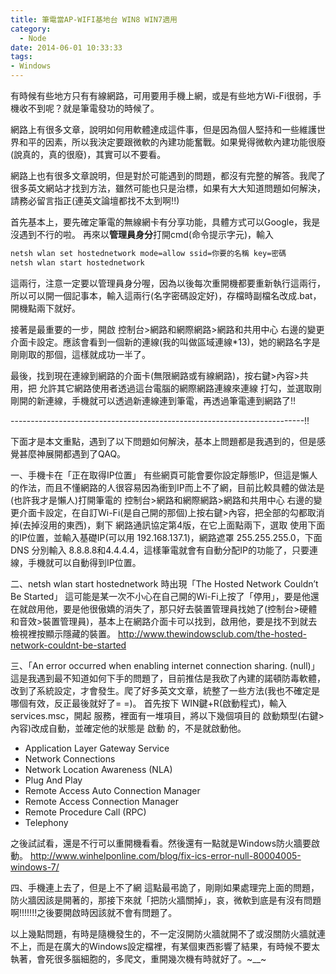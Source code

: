 ```yaml
---
title: 筆電當AP-WIFI基地台 WIN8 WIN7適用
category:
  - Node
date: 2014-06-01 10:33:33
tags:
- Windows
---
```



有時候有些地方只有有線網路，可用要用手機上網，或是有些地方Wi-Fi很弱，手機收不到呢？就是筆電發功的時候了。

<!--more-->

網路上有很多文章，說明如何用軟體達成這件事，但是因為個人堅持和一些維護世界和平的因素，所以我決定要跟微軟的內建功能奮戰。如果覺得微軟內建功能很廢(說真的，真的很廢)，其實可以不要看。

網路上也有很多文章說明，但是對於可能遇到的問題，都沒有完整的解答。我爬了很多英文網站才找到方法，雖然可能也只是治標，如果有大大知道問題如何解決，請務必留言指正(連英文論壇都找不太到啊!!)

首先基本上，要先確定筆電的無線網卡有分享功能，具體方式可以Google，我是沒遇到不行的啦。
再來以**管理員身分**打開cmd(命令提示字元)，輸入

``` bash
netsh wlan set hostednetwork mode=allow ssid=你要的名稱 key=密碼
netsh wlan start hostednetwork
```

這兩行，注意一定要以管理員身分喔，因為以後每次重開機都要重新執行這兩行，所以可以開一個記事本，輸入這兩行(名字密碼設定好)，存檔時副檔名改成.bat，開機點兩下就好。

接著是最重要的一步，開啟 控制台>網路和網際網路>網路和共用中心 右邊的變更介面卡設定。應該會看到一個新的連線(我的叫做區域連線*13)，她的網路名字是剛剛取的那個，這樣就成功一半了。

最後，找到現在連線到網路的介面卡(無限網路或有線網路)，按右鍵>內容>共用，把 允許其它網路使用者透過這台電腦的網際網路連線來連線 打勾，並選取剛剛開的新連線，手機就可以透過新連線連到筆電，再透過筆電連到網路了!!

-------------------------------------------------------------------------!!

下面才是本文重點，遇到了以下問題如何解決，基本上問題都是我遇到的，但是感覺甚麼神展開都遇到了QAQ。

一、手機卡在「正在取得IP位置」
    有些網頁可能會要你設定靜態IP，但這是懶人的作法，而且不懂網路的人很容易因為衝到IP而上不了網，目前比較具體的做法是(也許我才是懶人)打開筆電的 控制台>網路和網際網路>網路和共用中心 右邊的變更介面卡設定，在自訂Wi-Fi(是自己開的那個)上按右鍵>內容，把全部的勾都取消掉(去掉沒用的東西)，剩下 網路通訊協定第4版，在它上面點兩下，選取 使用下面的IP位置，並輸入基礎IP(可以用 192.168.137.1)，網路遮罩 255.255.255.0，下面DNS 分別輸入 8.8.8.8和4.4.4.4，這樣筆電就會有自動分配IP的功能了，只要連線，手機就可以自動得到IP位置。

二、netsh wlan start hostednetwork 時出現「The Hosted Network Couldn’t Be Started」
    這可能是某一次不小心在自己開的Wi-Fi上按了「停用」，要是他還在就啟用他，要是他很傲嬌的消失了，那只好去裝置管理員找她了(控制台>硬體和音效>裝置管理員)，基本上在網路介面卡可以找到，啟用他，要是找不到就去檢視裡按顯示隱藏的裝置。
http://www.thewindowsclub.com/the-hosted-network-couldnt-be-started

三、「An error occurred when enabling internet connection sharing. (null)」
    這是我遇到最不知道如何下手的問題了，目前推估是我砍了內建的諾頓防毒軟體，改到了系統設定，才會發生。爬了好多英文文章，統整了一些方法(我也不確定是哪個有效，反正最後就好了= =)。
首先按下 WIN鍵+R(啟動程式)，輸入services.msc，開起 服務，裡面有一堆項目，將以下幾個項目的 啟動類型(右鍵>內容)改成自動，並確定他的狀態是 啟動 的，不是就啟動他。

* Application Layer Gateway Service
* Network Connections
* Network Location Awareness (NLA)
* Plug And Play
* Remote Access Auto Connection Manager
* Remote Access Connection Manager
* Remote Procedure Call (RPC)
* Telephony

之後試試看，還是不行可以重開機看看。然後還有一點就是Windows防火牆要啟動。
http://www.winhelponline.com/blog/fix-ics-error-null-80004005-windows-7/

四、手機連上去了，但是上不了網
    這點最弔詭了，剛剛如果處理完上面的問題，防火牆因該是開著的，那接下來就「把防火牆關掉」，哀，微軟到底是有沒有問題啊!!!!!!!之後要開啟時因該就不會有問題了。


以上幾點問題，有時是隨機發生的，不一定沒開防火牆就開不了或沒關防火牆就連不上，而是在廣大的Windows設定檔裡，有某個東西影響了結果，有時候不要太執著，會死很多腦細胞的，多爬文，重開幾次機有時就好了。~__~

